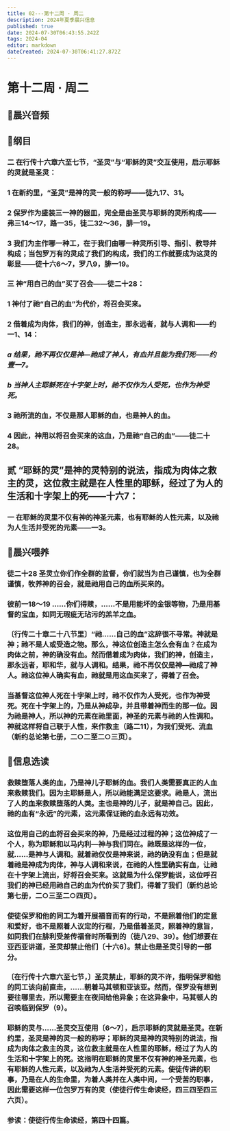 ```yaml
---
title: 02---第十二周 · 周二
description: 2024年夏季晨兴信息
published: true
date: 2024-07-30T06:43:55.242Z
tags: 2024-04
editor: markdown
dateCreated: 2024-07-30T06:41:27.872Z
---
```


# 第十二周 · 周二
## 🎵晨兴音频

## 📖纲目

### 二    在行传十六章六至七节，“圣灵”与“耶稣的灵”交互使用，启示耶稣的灵就是圣灵：

### 1    在新约里，“圣灵”是神的灵一般的称呼——徒九17、31。

### 2    保罗作为盛装三一神的器皿，完全是由圣灵与耶稣的灵所构成——弗三14～17，路一35，徒二32～36，腓一19。

### 3    我们为主作哪一种工，在于我们由哪一种灵所引导、指引、教导并构成；当包罗万有的灵成了我们的构成，我们的工作就要成为这灵的彰显——徒十六6～7，罗八9，腓一19。

### 三    神“用自己的血”买了召会——徒二十28：

### 1    神付了祂“自己的血”为代价，将召会买来。

### 2    借着成为肉体，我们的神，创造主，那永远者，就与人调和——约一1、14：

### *a    结果，祂不再仅仅是神—祂成了神人，有血并且能为我们死——约壹一7。*

### *b    当神人主耶稣死在十字架上时，祂不仅作为人受死，也作为神受死。*

### 3    祂所流的血，不仅是那人耶稣的血，也是神人的血。

### 4    因此，神用以将召会买来的这血，乃是祂“自己的血”——徒二十28。

## **贰    “耶稣的灵”是神的灵特别的说法，指成为肉体之救主的灵，这位救主就是在人性里的耶稣，经过了为人的生活和十字架上的死——十六7：**

### 一    在耶稣的灵里不仅有神的神圣元素，也有耶稣的人性元素，以及祂为人生活并受死的元素——一3。

## 📖晨兴喂养

### 徒二十28    圣灵立你们作全群的监督，你们就当为自己谨慎，也为全群谨慎，牧养神的召会，就是祂用自己的血所买来的。

### 彼前一18～19    ……你们得赎，……不是用能坏的金银等物，乃是用基督的宝血，如同无瑕疵无玷污的羔羊之血。

### 〔行传二十章二十八节里〕“祂……自己的血”这辞很不寻常。神就是神；祂不是人或受造之物。那么，神这位创造主怎么会有血？在成为肉体之前，神的确没有血。然而借着成为肉体，我们的神，创造主，那永远者，耶和华，就与人调和。结果，祂不再仅仅是神—祂成了神人。祂这位神人确实有血，祂就是用这血买来了，得着了召会。

### 当基督这位神人死在十字架上时，祂不仅作为人受死，也作为神受死。死在十字架上的，乃是从神成孕，并且带着神而生的那一位。因为祂是神人，所以神的元素在祂里面，神圣的元素与祂的人性调和。神就这样将自己联于人性，来作救主（路二11），为我们受死、流血（新约总论第七册，二○二至二○三页）。

## 📖信息选读

### 救赎堕落人类的血，乃是神儿子耶稣的血。我们人类需要真正的人血来救赎我们。因为主耶稣是人，所以祂能满足这要求。祂是人，流出了人的血来救赎堕落的人类。主也是神的儿子，就是神自己。因此，祂的血有“永远”的元素，这元素保证祂的血永远有功效。

### 这位用自己的血将召会买来的神，乃是经过过程的神；这位神成了一个人，称为耶稣和以马内利—神与我们同在。祂既是这样的一位，就……是神与人调和。就着祂仅仅是神来说，祂的确没有血；但是就着祂是神成为肉体，神与人调和来说，在祂的人性里确实有血，让祂在十字架上流出，好将召会买来。这就是为什么保罗能说，这位呼召我们的神已经用祂自己的血为代价买了我们，得着了我们（新约总论第七册，二○三至二○四页）。

### 使徒保罗和他的同工为着开展福音而有的行动，不是照着他们的定意和爱好，也不是照着人议定的行程，乃是借着圣灵，照着神的意旨，如同我们在腓利受差传福音时所看到的（徒八29、39）。他们想要在亚西亚讲道，圣灵却禁止他们〔十六6〕。禁止也是圣灵引导的一部分。

### 〔在行传十六章六至七节，〕圣灵禁止，耶稣的灵不许，指明保罗和他的同工该向前直走，……朝着马其顿和亚该亚。然而，保罗没有想到要往哪里去，所以需要主在夜间给他异象；在这异象中，马其顿人的召唤临到保罗（9）。

### 耶稣的灵与……圣灵交互使用〔6～7〕，启示耶稣的灵就是圣灵。在新约里，圣灵是神的灵一般的称呼；耶稣的灵是神的灵特别的说法，指成为肉体之救主的灵，这位救主就是在人性里的耶稣，经过了为人的生活和十字架上的死。这指明在耶稣的灵里不仅有神的神圣元素，也有耶稣的人性元素，以及祂为人生活并受死的元素。使徒传讲的职事，乃是在人的生命里，为着人类并在人类中间，一个受苦的职事，因此需要这样一位包罗万有的灵（使徒行传生命读经，四三四至四三六页）。

### 参读：使徒行传生命读经，第四十四篇。

<!-- Google tag (gtag.js) -->
<script async src="https://www.googletagmanager.com/gtag/js?id=G-1P8709Z16T"></script>
<script>
  window.dataLayer = window.dataLayer || [];
  function gtag(){dataLayer.push(arguments);}
  gtag('js', new Date());

  gtag('config', 'G-1P8709Z16T');
</script>